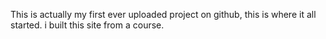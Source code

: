 This is actually my first ever uploaded project on github, this is where it all started.
i built this site from a course.

